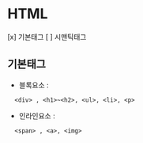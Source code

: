# HTML
[x] 기본태그
[ ] 시맨틱태그

## 기본태그 
+ 블록요소 :
```
  <div> , <h1>~<h2>, <ul>, <li>, <p>
```
+ 인라인요소 :
```
  <span> , <a>, <img> 
```
